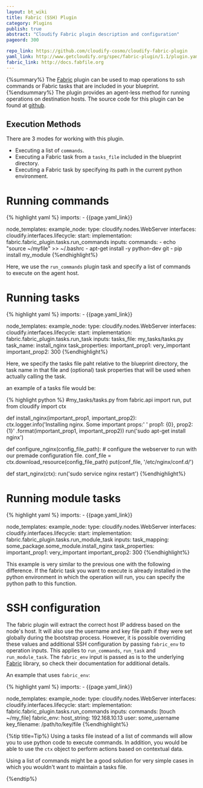 ```yaml
---
layout: bt_wiki
title: Fabric (SSH) Plugin
category: Plugins
publish: true
abstract: "Cloudify Fabric plugin description and configuration"
pageord: 300

repo_link: https://github.com/cloudify-cosmo/cloudify-fabric-plugin
yaml_link: http://www.getcloudify.org/spec/fabric-plugin/1.1/plugin.yaml
fabric_link: http://docs.fabfile.org
---
```


{%summary%} The [Fabric]({{page.fabric_link}}) plugin can be used to map operations to ssh commands or Fabric tasks that are included in your blueprint. {%endsummary%}
The plugin provides an agent-less method for running operations on destination hosts. The source code for this plugin can be found at [github]({{page.repo_link}}).

## Execution Methods

There are 3 modes for working with this plugin.

* Executing a list of `commands`.
* Executing a Fabric task from a `tasks_file` included in the blueprint directory.
* Executing a Fabric task by specifying its path in the current python environment.

# Running commands

{% highlight yaml %}
imports:
    - {{page.yaml_link}}

node_templates:
  example_node:
    type: cloudify.nodes.WebServer
    interfaces:
      cloudify.interfaces.lifecycle:
          start:
            implementation: fabric.fabric_plugin.tasks.run_commands
            inputs:
              commands:
                - echo "source ~/myfile" >> ~/.bashrc
                - apt-get install -y python-dev git
                - pip install my_module
{%endhighlight%}

Here, we use the `run_commands` plugin task and specify a list of commands to execute on the agent host.


# Running tasks

{% highlight yaml %}
imports:
    - {{page.yaml_link}}

node_templates:
  example_node:
    type: cloudify.nodes.WebServer
    interfaces:
      cloudify.interfaces.lifecycle:
        start:
          implementation: fabric.fabric_plugin.tasks.run_task
          inputs:
            tasks_file: my_tasks/tasks.py
            task_name: install_nginx
            task_properties:
              important_prop1: very_important
              important_prop2: 300
{%endhighlight%}

Here, we specify the tasks file paht relative to the blueprint directory, the task name in that file and (optional) task properties
that will be used when actually calling the task.

an example of a tasks file would be:

{% highlight python %}
#my_tasks/tasks.py
from fabric.api import run, put
from cloudify import ctx

def install_nginx(important_prop1, important_prop2):
    ctx.logger.info('Installing nginx. Some important props:'
                    ' prop1: {0}, prop2: {1}'
                    .format(important_prop1, important_prop2))
    run('sudo apt-get install nginx')


def configure_nginx(config_file_path):
    # configure the webserver to run with our premade configuration file.
    conf_file = ctx.download_resource(config_file_path)
    put(conf_file, '/etc/nginx/conf.d/')


def start_nginx(ctx):
    run('sudo service nginx restart')
{%endhighlight%}

# Running module tasks

{% highlight yaml %}
imports:
    - {{page.yaml_link}}

node_templates:
  example_node:
    type: cloudify.nodes.WebServer
    interfaces:
      cloudify.interfaces.lifecycle:
        start:
          implementation: fabric.fabric_plugin.tasks.run_module_task
          inputs:
            task_mapping: some_package.some_module.install_nginx
            task_properties:
              important_prop1: very_important
              important_prop2: 300
{%endhighlight%}

This example is very similar to the previous one with the following difference. If the fabric task you want to execute is already installed in the python environment in which the operation will run, you can specify the python path to this function.

# SSH configuration
The fabric plugin will extract the correct host IP address based on the node's host. It will also use the username and key file path if they were set globally during the bootstrap process. However, it is possible overriding these values and additional SSH configuration by passing `fabric_env` to operation inputs. This applies to `run_commands`, `run_task` and `run_module_task`. The `fabric_env` input is passed as is to the underlying [Fabric]({{page.fabric_link}}/en/latest/usage/env.html) library, so check their documentation for additional details.


An example that uses `fabric_env`:

{% highlight yaml %}
imports:
    - {{page.yaml_link}}

node_templates:
  example_node:
    type: cloudify.nodes.WebServer
    interfaces:
      cloudify.interfaces.lifecycle:
        start:
          implementation: fabric.fabric_plugin.tasks.run_commands
          inputs:
            commands: [touch ~/my_file]
            fabric_env:
              host_string: 192.168.10.13
              user: some_username
              key_filename: /path/to/key/file
{%endhighlight%}

{%tip title=Tip%}
Using a tasks file instead of a list of commands will allow you to use python code to execute commands. In addition, you would be able to use the `ctx` object to perform actions based on contextual data.

Using a list of commands might be a good solution for very simple cases in which you wouldn't want to maintain a tasks file.

{%endtip%}
